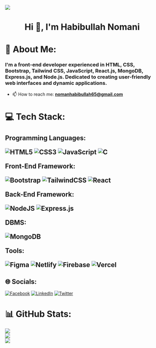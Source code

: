 
[![](https://visitcount.itsvg.in/api?id=habibullah6&icon=0&color=0)](https://visitcount.itsvg.in)

<h1 align="center">Hi 👋, I'm Habibullah Nomani</h1>


# 💫 About Me:
<h3>I'm a front-end developer experienced in HTML, CSS, Bootstrap, Tailwind CSS, JavaScript, React.js, MongoDB, Express.js, and Node.js. Dedicated to creating user-friendly web interfaces and dynamic applications.</h3>

- 📫 How to reach me: **nomanhabibullah65@gmail.com**

# 💻 Tech Stack:
<h2>

Programming Languages:

![HTML5](https://img.shields.io/badge/html5-%23E34F26.svg?style=for-the-badge&logo=html5&logoColor=white) ![CSS3](https://img.shields.io/badge/css3-%231572B6.svg?style=for-the-badge&logo=css3&logoColor=white) ![JavaScript](https://img.shields.io/badge/javascript-%23323330.svg?style=for-the-badge&logo=javascript&logoColor=%23F7DF1E) ![C](https://img.shields.io/badge/c-%2300599C.svg?style=for-the-badge&logo=c&logoColor=white)

Front-End Framework:

![Bootstrap](https://img.shields.io/badge/bootstrap-%23563D7C.svg?style=for-the-badge&logo=bootstrap&logoColor=white)
![TailwindCSS](https://img.shields.io/badge/tailwindcss-%2338B2AC.svg?style=for-the-badge&logo=tailwind-css&logoColor=white) ![React](https://img.shields.io/badge/react-%2320232a.svg?style=for-the-badge&logo=react&logoColor=%2361DAFB)  


Back-End Framework:

![NodeJS](https://img.shields.io/badge/node.js-6DA55F?style=for-the-badge&logo=node.js&logoColor=white) ![Express.js](https://img.shields.io/badge/express.js-%23404d59.svg?style=for-the-badge&logo=express&logoColor=%2361DAFB)

DBMS: 

![MongoDB](https://img.shields.io/badge/MongoDB-%234ea94b.svg?style=for-the-badge&logo=mongodb&logoColor=white)

Tools:

![Figma](https://img.shields.io/badge/figma-%23F24E1E.svg?style=for-the-badge&logo=figma&logoColor=white) ![Netlify](https://img.shields.io/badge/netlify-%23000000.svg?style=for-the-badge&logo=netlify&logoColor=#00C7B7) ![Firebase](https://img.shields.io/badge/firebase-%23039BE5.svg?style=for-the-badge&logo=firebase) ![Vercel](https://img.shields.io/badge/vercel-%23000000.svg?style=for-the-badge&logo=vercel&logoColor=white)



</h2>


## 🌐 Socials:
[![Facebook](https://img.shields.io/badge/Facebook-%231877F2.svg?logo=Facebook&logoColor=white)](https://www.facebook.com/habibullahNomani121/) [![LinkedIn](https://img.shields.io/badge/LinkedIn-%230077B5.svg?logo=linkedin&logoColor=white)](https://www.linkedin.com/in/habibullah-nomani/) [![Twitter](https://img.shields.io/badge/Twitter-%231DA1F2.svg?logo=Twitter&logoColor=white)](https://twitter.com/Hnomani121) 


# 📊 GitHub Stats:
![](https://github-readme-stats.vercel.app/api?username=habibullah6&theme=midnight-purple&hide_border=true&locale=en)<br/>
![](https://github-readme-streak-stats.herokuapp.com/?user=habibullah6&theme=midnight-purple&hide_border=true)<br/>
![](https://github-readme-stats.vercel.app/api/top-langs/?username=habibullah6&theme=midnight-purple&hide_border=true&include_all_commits=true&count_private=true&layout=compact)








